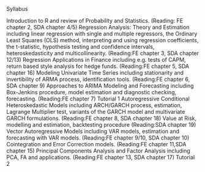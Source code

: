 Syllabus

Introduction to R and review of Probability and Statistics. (Reading: FE chapter 2, SDA chapter 4/5)
Regression Analysis: Theory and Estimation including linear regression with single and multiple regressors, the Ordinary Least Squares (OLS) method, interpreting and using regression coefficients, the t-statistic, hypothesis testing and confidence intervals, heteroskedasticity and multicollinearity. (Reading:FE chapter 3, SDA chapter 12/13)
Regression Applications in Finance including e.g. tests of CAPM, return based style analysis for hedge funds. (Reading:FE chapter 5, SDA chapter 16)
Modeling Univariate Time Series including stationarity and invertibility of ARMA process, identification tools. (Reading:FE chapter 6, SDA chapter 9)
Approaches to ARIMA Modeling and Forecasting including Box-Jenkins procedure, model estimation and diagnostic checking, forecasting. (Reading:FE chapter 7)
Tutorial 1
Autoregressive Conditional Heteroskedastic Models including ARCH/GARCH process, estimation, Lagrange Multiplier test, variants of the GARCH model and multivariate GARCH formulations. (Reading:FE chapter 8, SDA chapter 18)
Value at Risk, modelling and estimation, backtesting procedure (Reading:SDA chapter 19)
Vector Autoregressive Models including VAR models, estimation and forecasting with VAR models. (Reading:FE chapter 9/10, SDA chapter 10)
Cointegration and Error Correction models. (Reading:FE chapter 11,SDA chapter 15)
Principal Components Analysis and Factor Analysis including PCA, FA and applications. (Reading:FE chapter 13, SDA chapter 17)
Tutorial 2